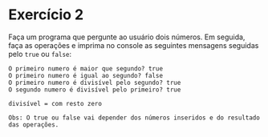 # Exercício 2

Faça um programa que pergunte ao usuário dois números. Em seguida, faça as operações e imprima no console as seguintes mensagens seguidas pelo `true` ou `false`:

```
O primeiro numero é maior que segundo? true
O primeiro numero é igual ao segundo? false
O primeiro numero é divisível pelo segundo? true
O segundo numero é divisível pelo primeiro? true

divisível = com resto zero

Obs: O true ou false vai depender dos números inseridos e do resultado das operações.
```






